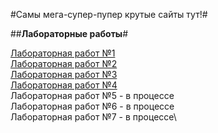 #Самы мега-супер-пупер крутые сайты тут!# 

##**Лабораторные работы**#

[Лабораторная работ №1](Frontend/labs/lab1-2)\
[Лабораторная работ №2](Frontend/labs/lab1-2)\
[Лабораторная работ №3](Frontend/labs/lab1-2)\
[Лабораторная работ №4](Frontend/labs/lab1-2)\
Лабораторная работ №5 - в процессе\
Лабораторная работ №6 - в процессе\
Лабораторная работ №7 - в процессе\
